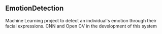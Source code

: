 ## EmotionDetection

Machine Learning project to detect an individual's emotion through their facial expressions.
CNN and Open CV in the development of this system

